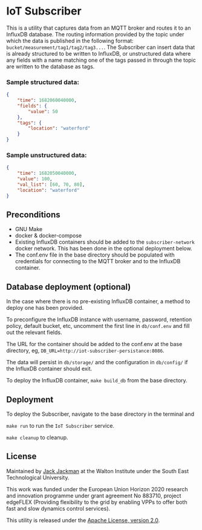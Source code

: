 # IoT Subscriber

This is a utility that captures data from an MQTT broker and routes it to an InfluxDB database. The routing information provided by the topic under which the data is published in the following format: `bucket/measurement/tag1/tag2/tag3...`. The Subscriber can insert data that is already structured to be written to InfluxDB, or unstructured data where any fields with a name matching one of the tags passed in through the topic are written to the database as tags.

### Sample structured data:
```json
{
	"time": 1682060040000,
	"fields": {
		"value": 50
	},
	"tags": {
		"location": "waterford"
	}
}
```

### Sample unstructured data:
```json
{
	"time": 1682050040000,
	"value": 100,
	"val_list": [60, 70, 80],
	"location": "waterford"
}
```

## Preconditions
* GNU Make
* docker & docker-compose
* Existing InfluxDB containers should be added to the `subscriber-network` docker network. This has been done in the optional deployment below.
* The conf.env file in the base directory should be populated with credentials for connecting to the MQTT broker and to the InfluxDB container.

## Database deployment (optional)
In the case where there is no pre-existing InfluxDB container, a method to deploy one has been provided. 

To preconfigure the InfluxDB instance with username, password, retention policy, default bucket, etc, uncomment the first line in `db/conf.env` and fill out the relevant fields. 

The URL for the container should be added to the conf.env at the base directory, eg, `DB_URL=http://iot-subscriber-persistance:8086`. 

The data will persist in `db/storage/` and the configuration in `db/config/` if the InfluxDB container should exit.

To deploy the InfluxDB container, `make build_db` from the base directory.

## Deployment
To deploy the Subscriber, navigate to the base directory in the terminal and 

`make run` to run the `IoT Subscriber` service.

`make cleanup` to cleanup.

## License

Maintained by [Jack Jackman](mailto:jack.jackman@waltoninstitute.ie) at the Walton Institute under the South East Technological University.

This work was funded under the European Union Horizon 2020 research and innovation programme under grant agreement No 883710, project edgeFLEX (Providing flexibility to the grid by enabling VPPs to offer both fast and slow dynamics control services).

This utility is released under the [Apache License, version 2.0](https://www.apache.org/licenses/LICENSE-2.0).